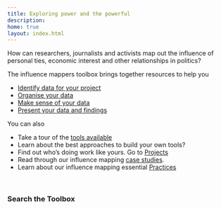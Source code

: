 ```yaml
---
title: Exploring power and the powerful
description: 
home: true
layout: index.html
---
```


How can researchers, journalists and activists map out the influence of personal ties, economic interest and other relationships in politics?

The influence mappers toolbox brings together resources to help you

 * [Identify data for your project](practices/collecting.html)
 * [Organise your data](practices/organising.html)
 * [Make sense of your data](practices/analysing.html)
 * [Present your data and findings](practices/publishing.html)

You can also

 * Take a tour of the [tools available](tools.html)
 * Learn about the best approaches to build your own tools?
 * Find out who’s doing work like yours. Go to [Projects](projects.html)
 * Read through our influence mapping [case studies](cases.html).
 * Learn about our influence mapping essential [Practices](practices.html)
<br>

### Search the Toolbox
